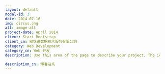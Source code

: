 ```yaml
---
layout: default
modal-id: 3
date: 2014-07-16
img: circus.png
alt: image-alt
project-date: April 2014
client: Start Bootstrap
client_cn: 傲咪迪数据技术服务有限公司
category: Web Development
category_cn: Web 开发
description: Use this area of the page to describe your project. The icon above is part of a free icon set by <a href="https://sellfy.com/p/8Q9P/jV3VZ/">Flat Icons</a>. On their website, you can download their free set with 16 icons, or you can purchase the entire set with 146 icons for only $12!

description_cn: 博客站点
---
```

